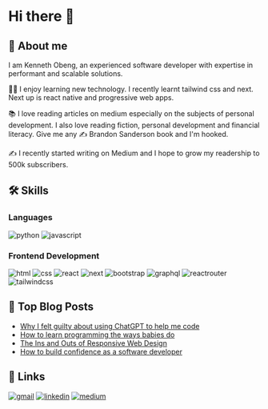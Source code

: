 # Hi there 👋

## 🚀 About me
I am Kenneth Obeng, an experienced software developer with expertise in performant and scalable solutions.

👨‍💻 I enjoy learning new technology. I recently learnt tailwind css and next. Next up is react native and progressive web apps.

📚 I love reading articles on medium especially on the subjects of personal development. I also love reading fiction, personal development and financial literacy. Give me any ✍️ Brandon Sanderson book and I'm hooked.

✍️ I recently started writing on Medium and I hope to grow my readership to 500k subscribers.

## 🛠️ Skills

### Languages
![python](https://img.shields.io/badge/-PYTHON-blue?logo=python&logoColor=white&style=for-the-badge)
![javascript](https://img.shields.io/badge/-JAVASCRIPT-black?logo=javascript&logoColor=yellow&style=for-the-badge)

### Frontend Development
![html](https://img.shields.io/badge/-HTML5-E34F2A?logo=html5&logoColor=white&style=for-the-badge)
![css](https://img.shields.io/badge/-CSS3-3972B6?logo=css3&logoColor=white&style=for-the-badge)
![react](https://img.shields.io/badge/-REACT-20232A?logo=react&logoColor=blue&style=for-the-badge)
![next](https://img.shields.io/badge/-NEXT-black?logo=next.js&logoColor=white&style=for-the-badge)
![bootstrap](https://img.shields.io/badge/-BOOTSTRAP-563D7C?logo=bootstrap&logoColor=white&style=for-the-badge)
![graphql](https://img.shields.io/badge/-GRAPHQL-E434AA?logo=graphql&logoColor=white&style=for-the-badge)
![reactrouter](https://img.shields.io/badge/-REACT%20ROUTER-CA4245?logo=react-router&logoColor=white&style=for-the-badge)
![tailwindcss](https://img.shields.io/badge/-TAILWIND%20CSS-5BB7D5?logo=tailwind-css&logoColor=white&style=for-the-badge)

## 📝 Top Blog Posts
- [Why I felt guilty about using ChatGPT to help me code](https://medium.com/@obengkenneth3/why-i-felt-guilty-about-using-chatgpt-to-help-me-code-ea68a8cc3036)
- [How to learn programming the ways babies do](https://medium.com/@obengkenneth3/how-to-learn-programming-the-way-babies-do-fbd3c992f55c)
- [The Ins and Outs of Responsive Web Design](https://medium.com/@obengkenneth3/the-ins-and-outs-of-responsive-web-design-161749a135dd)
- [How to build confidence as a software developer](https://medium.com/@obengkenneth3/how-to-build-confidence-as-a-software-developer-d59ad955b132)

## 🔗 Links
<a href='mailto:obengkenneth3@gmail.com'>![gmail](https://img.shields.io/badge/Gmail-D14836?style=for-the-badge&logo=gmail&logoColor=white)</a>
<a href='https://www.linkedin.com/in/kenneth-obeng-744b50239/'>![linkedin](https://img.shields.io/badge/LINKED%20IN-3B77B5?style=for-the-badge&logo=linkedin&logoColor=white)</a>
<a href='https://medium.com/@obengkenneth3'>![medium](https://img.shields.io/badge/MEDIUM-000000?style=for-the-badge&logo=medium&logoColor=white)</a>

<!--
**obengkenneth/obengkenneth** is a ✨ _special_ ✨ repository because its `README.md` (this file) appears on your GitHub profile.

Here are some ideas to get you started:

- 🔭 I’m currently working on ...
- 🌱 I’m currently learning ...
- 👯 I’m looking to collaborate on ...
- 🤔 I’m looking for help with ...
- 💬 Ask me about ...
- 📫 How to reach me: ...
- 😄 Pronouns: ...
- ⚡ Fun fact: ...
-->
